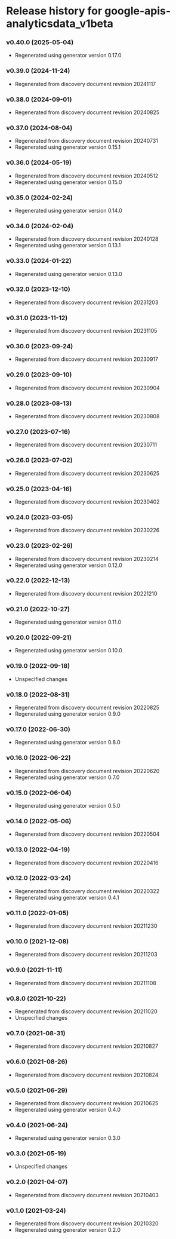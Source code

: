 # Release history for google-apis-analyticsdata_v1beta

### v0.40.0 (2025-05-04)

* Regenerated using generator version 0.17.0

### v0.39.0 (2024-11-24)

* Regenerated from discovery document revision 20241117

### v0.38.0 (2024-09-01)

* Regenerated from discovery document revision 20240825

### v0.37.0 (2024-08-04)

* Regenerated from discovery document revision 20240731
* Regenerated using generator version 0.15.1

### v0.36.0 (2024-05-19)

* Regenerated from discovery document revision 20240512
* Regenerated using generator version 0.15.0

### v0.35.0 (2024-02-24)

* Regenerated using generator version 0.14.0

### v0.34.0 (2024-02-04)

* Regenerated from discovery document revision 20240128
* Regenerated using generator version 0.13.1

### v0.33.0 (2024-01-22)

* Regenerated using generator version 0.13.0

### v0.32.0 (2023-12-10)

* Regenerated from discovery document revision 20231203

### v0.31.0 (2023-11-12)

* Regenerated from discovery document revision 20231105

### v0.30.0 (2023-09-24)

* Regenerated from discovery document revision 20230917

### v0.29.0 (2023-09-10)

* Regenerated from discovery document revision 20230904

### v0.28.0 (2023-08-13)

* Regenerated from discovery document revision 20230808

### v0.27.0 (2023-07-16)

* Regenerated from discovery document revision 20230711

### v0.26.0 (2023-07-02)

* Regenerated from discovery document revision 20230625

### v0.25.0 (2023-04-16)

* Regenerated from discovery document revision 20230402

### v0.24.0 (2023-03-05)

* Regenerated from discovery document revision 20230226

### v0.23.0 (2023-02-26)

* Regenerated from discovery document revision 20230214
* Regenerated using generator version 0.12.0

### v0.22.0 (2022-12-13)

* Regenerated from discovery document revision 20221210

### v0.21.0 (2022-10-27)

* Regenerated using generator version 0.11.0

### v0.20.0 (2022-09-21)

* Regenerated using generator version 0.10.0

### v0.19.0 (2022-09-18)

* Unspecified changes

### v0.18.0 (2022-08-31)

* Regenerated from discovery document revision 20220825
* Regenerated using generator version 0.9.0

### v0.17.0 (2022-06-30)

* Regenerated using generator version 0.8.0

### v0.16.0 (2022-06-22)

* Regenerated from discovery document revision 20220620
* Regenerated using generator version 0.7.0

### v0.15.0 (2022-06-04)

* Regenerated using generator version 0.5.0

### v0.14.0 (2022-05-06)

* Regenerated from discovery document revision 20220504

### v0.13.0 (2022-04-19)

* Regenerated from discovery document revision 20220416

### v0.12.0 (2022-03-24)

* Regenerated from discovery document revision 20220322
* Regenerated using generator version 0.4.1

### v0.11.0 (2022-01-05)

* Regenerated from discovery document revision 20211230

### v0.10.0 (2021-12-08)

* Regenerated from discovery document revision 20211203

### v0.9.0 (2021-11-11)

* Regenerated from discovery document revision 20211108

### v0.8.0 (2021-10-22)

* Regenerated from discovery document revision 20211020
* Unspecified changes

### v0.7.0 (2021-08-31)

* Regenerated from discovery document revision 20210827

### v0.6.0 (2021-08-26)

* Regenerated from discovery document revision 20210824

### v0.5.0 (2021-06-29)

* Regenerated from discovery document revision 20210625
* Regenerated using generator version 0.4.0

### v0.4.0 (2021-06-24)

* Regenerated using generator version 0.3.0

### v0.3.0 (2021-05-19)

* Unspecified changes

### v0.2.0 (2021-04-07)

* Regenerated from discovery document revision 20210403

### v0.1.0 (2021-03-24)

* Regenerated from discovery document revision 20210320
* Regenerated using generator version 0.2.0

